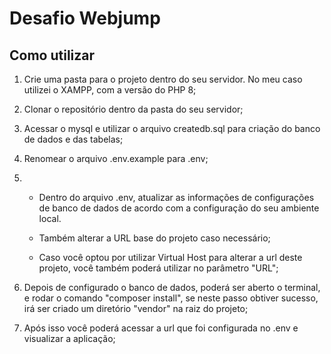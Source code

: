 # Desafio Webjump

## Como utilizar

1. Crie uma pasta para o projeto dentro do seu servidor. No meu caso utilizei o XAMPP, com a versão do PHP 8;

2. Clonar o repositório dentro da pasta do seu servidor;

3. Acessar o mysql e utilizar o arquivo createdb.sql para criação do banco de dados e das tabelas;

4. Renomear o arquivo .env.example para .env;

5. 
    * Dentro do arquivo .env, atualizar as informações de configurações de banco de dados de acordo com a configuração do seu ambiente local. 
    
    * Também alterar a URL base do projeto caso necessário;

    * Caso você optou por utilizar Virtual Host para alterar a url deste projeto, você também poderá utilizar no parâmetro "URL";

6. Depois de configurado o banco de dados, poderá ser aberto o terminal, e rodar o comando "composer install", se neste passo obtiver sucesso, irá ser criado um diretório "vendor" na raiz do projeto;

7. Após isso você poderá acessar a url que foi configurada no .env e visualizar a aplicação;